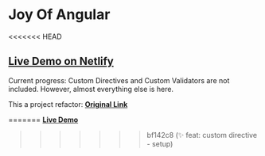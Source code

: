 # Joy Of Angular

<<<<<<< HEAD
## [**Live Demo on Netlify**](https://daniel-joy-of-angular.netlify.app/) 
Current progress: Custom Directives and Custom Validators are not included. However, almost everything else is here. 

This a project refactor: [**Original Link**](https://daniel-angular-exercise.netlify.app/)

=======
[**Live Demo**](https://daniel-joy-of-angular.netlify.app/)
>>>>>>> bf142c8 (:sparkles: feat: custom directive - setup)
